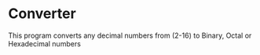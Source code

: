 # Converter
This program converts any decimal numbers from (2-16) to Binary, Octal or Hexadecimal numbers
